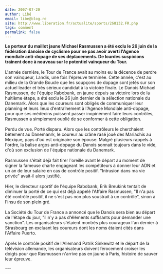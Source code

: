 ```yaml
---
date: 2007-07-20
author: Libé
email: libe@blog.re
site: http://www.liberation.fr/actualite/sports/268132.FR.php
tags: comment
permalink: false
---
```


<p><b>Le porteur du maillot jaune Michael Rasmussen a été exclu le 26 juin de la fédération danoise de cyclisme pour ne pas avoir averti l'Agence mondiale anti-dopage de ses déplacements. De lourdes suspicions traînent donc à nouveau sur le potentiel vainqueur du Tour.</b><br />
<br />
L'année dernière, le Tour de France avait au moins eu la décence de perdre son vainqueur, Landis, une fois l'épreuve terminée. Cette année, c'est au milieu de la Grande Boucle que les soupçons de dopage sont jetés sur son actuel leader et très sérieux candidat à la victoire finale. Le Danois Michael Rasmussen, de l'équipe Rabobank, en jaune depuis sa victoire lors de la huitième étape, a été exclu le 26 juin dernier de la sélection nationale du Danemark. Alors que les coureurs sont obligés de communiquer leur planning et leurs lieux d'entraînement à l'Agence Mondiale anti-dopage, pour que ses médecins puissent passer inopinément faire leurs contrôles, Rasmussen a simplement oublié de se conformer à cette obligation.<br />
<br />
Perdu de vue. Porté disparu. Alors que les contrôleurs le cherchaient bêtement au Danemanrk, le coureur au crâne rasé joué des Mariachis au Mexique, pays d'où est originaire son épouse. Malgré plusieurs rappels à l'ordre, la balise argos anti-dopage du Danois sonnait toujours dans le vide, d'où son exclusion de l'équipe nationale du Danemark.<br />
<br />
Rasmussen s'était déjà fait tirer l'oreille avant le départ au moment de signer la fameuse charte engageant les compétiteurs à donner leur ADN et un an de leur salaire en cas de contrôle positif. "Intrusion dans ma vie privée" avait-il alors justifié.<br />
<br />
Hier, le directeur sportif de l'équipe Rabobank, Erik Breukink tentait de diminuer la porté de ce qui est déjà appelé l'Affaire Rasmussen, "Il n'a pas été contrôlé positif, il ne s'est pas non plus soustrait à un contrôle", sinon à l'insu de son plein gré.<br />
<br />
La Société du Tour de France a annoncé que le Danois sera bien au départ de l'étape du jour, "il n'y a pas d'éléments suffisants pour demander une sanction". Les organisateurs s'étaient montrés plus courageux l'an dernier à Strasbourg en excluant les coureurs dont les noms étaient cités dans l'Affaire Puerto.<br />
<br />
Après le contrôle positif de l'Allemand Patrik Sinkewitz et le départ de la télévision allemande, les organisateurs doivent férocement croiser les doigts pour que Rasmussen n'arrive pas en jaune à Paris, histoire de sauver leur épreuve.</p>
---